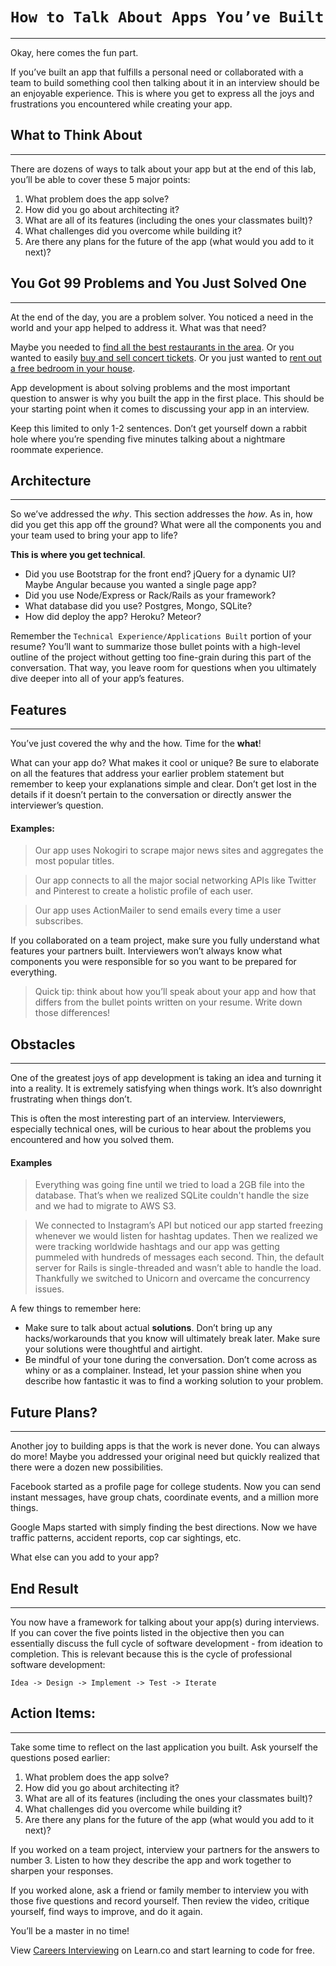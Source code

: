 # `How to Talk About Apps You’ve Built`
---
Okay, here comes the fun part.

If you’ve built an app that fulfills a personal need or collaborated with a team to build something cool then talking about it in an interview should be an enjoyable experience. This is where you get to express all the joys and frustrations you encountered while creating your app. 

## What to Think About
---
There are dozens of ways to talk about your app but at the end of this lab, you’ll be able to cover these 5 major points:

1. What problem does the app solve?
2. How did you go about architecting it?
3. What are all of its features (including the ones your classmates built)?
4. What challenges did you overcome while building it?
5. Are there any plans for the future of the app (what would you add to it next)?

## You Got 99 Problems and You Just Solved One
---
At the end of the day, you are a problem solver. You noticed a need in the world and your app helped to address it. What was that need?

Maybe you needed to [find all the best restaurants in the area](https://www.yelp.com). Or you wanted to easily [buy and sell concert tickets](https://www.stubhub.com/). Or you just wanted to [rent out a free bedroom in your house](https://www.airbnb.com/).

App development is about solving problems and the most important question to answer is why you built the app in the first place. This should be your starting point when it comes to discussing your app in an interview.

Keep this limited to only 1-2 sentences. Don’t get yourself down a rabbit hole where you’re spending five minutes talking about a nightmare roommate experience. 

## Architecture
---
So we’ve  addressed the *why*. This section addresses the *how*. As in, how did you get this app off the ground? What were all the components you and your team used to bring your app to life?

**This is where you get technical**.

- Did you use Bootstrap for the front end? jQuery for a dynamic UI? Maybe Angular because you wanted a single page app?
- Did you use Node/Express or Rack/Rails as your framework?
- What database did you use? Postgres, Mongo, SQLite?
- How did deploy the app? Heroku? Meteor?

Remember the `Technical Experience/Applications Built` portion of your resume? You’ll want to summarize those bullet points with a high-level outline of the project without getting too fine-grain during this part of the conversation. That way, you leave room for questions when you ultimately dive deeper into all of your app’s features.

## Features 
---
You’ve just covered the why and the how. Time for the **what**!

What can your app do? What makes it cool or unique? Be sure to elaborate on all the features that address your earlier problem statement but remember to keep your explanations simple and clear. Don’t get lost in the details if it doesn’t pertain to the conversation or directly answer the interviewer’s question.

#### Examples:

> Our app uses Nokogiri to scrape major news sites and aggregates the most popular titles.

> Our app connects to all the major social networking APIs like Twitter and Pinterest to create a holistic profile of each user.

> Our app uses ActionMailer to send emails every time a user subscribes.

If you collaborated on a team project, make sure you fully understand what features your partners built. Interviewers won’t always know what components you were responsible for so you want to be prepared for everything.

> Quick tip: think about how you’ll speak about your app and how that differs from the bullet points written on your resume. Write down those differences!

## Obstacles
---
One of the greatest joys of app development is taking an idea and turning it into a reality. It is extremely satisfying when things work. It’s also downright frustrating when things don’t.

This is often the most interesting part of an interview. Interviewers, especially technical ones, will be curious to hear about the problems you encountered and how you solved them.

#### Examples

> Everything was going fine until we tried to load a 2GB file into the database. That’s when we realized SQLite couldn't handle the size and we had to migrate to AWS S3.

> We connected to Instagram’s API but noticed our app started freezing whenever we would listen for hashtag updates. Then we realized we were tracking worldwide hashtags and our app was getting pummeled with hundreds of messages each second. Thin, the default server for Rails is single-threaded and wasn’t able to handle the load. Thankfully we switched to Unicorn and overcame the concurrency issues.

A few things to remember here:
- Make sure to talk about actual **solutions**. Don’t bring up any hacks/workarounds that you know will ultimately break later. Make sure your solutions were thoughtful and airtight.
- Be mindful of your tone during the conversation. Don’t come across as whiny or as a complainer. Instead, let your passion shine when you describe how fantastic it was to find a working solution to your problem.

## Future Plans?
---
Another joy to building apps is that the work is never done. You can always do more! Maybe you addressed your original need but quickly realized that there were a dozen new possibilities. 

Facebook started as a profile page for college students. Now you can send instant messages, have group chats, coordinate events, and a million more things.

Google Maps started with simply finding the best directions. Now we have traffic patterns, accident reports, cop car sightings, etc.

What else can you add to your app?

## End Result
---
You now have a framework for talking about your app(s) during interviews. If you can cover the five points listed in the objective then you can essentially discuss the full cycle of software development - from ideation to completion. This is relevant because this is the cycle of professional software development:

    Idea -> Design -> Implement -> Test -> Iterate

## Action Items:
---
Take some time to reflect on the last application you built. Ask yourself the questions posed earlier:

1. What problem does the app solve?
2. How did you go about architecting it?
3. What are all of its features (including the ones your classmates built)?
4. What challenges did you overcome while building it?
5. Are there any plans for the future of the app (what would you add to it next)?

If you worked on a team project, interview your partners for the answers to number 3. Listen to how they describe the app and work together to sharpen your responses.

If you worked alone, ask a friend or family member to interview you with those five questions and record yourself. Then review the video, critique yourself, find ways to improve, and do it again. 

You’ll be a master in no time! 



<p data-visibility='hidden'>View <a href='https://learn.co/lessons/careers-interviewing'>Careers Interviewing</a> on Learn.co and start learning to code for free.</p>
